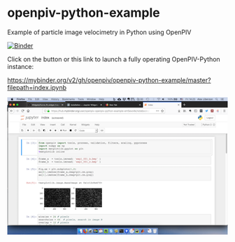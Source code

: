 # openpiv-python-example
Example of particle image velocimetry in Python using OpenPIV

[![Binder](https://mybinder.org/badge.svg)](https://mybinder.org/v2/gh/openpiv/openpiv-python-example/master?filepath=index.ipynb)

Click on the button or this link to launch a fully operating OpenPIV-Python instance: 

https://mybinder.org/v2/gh/openpiv/openpiv-python-example/master?filepath=index.ipynb

![snapshot](openpiv-example-binder.png)
